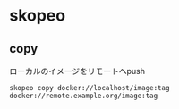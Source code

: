 # skopeo

## copy

ローカルのイメージをリモートへpush

```console
skopeo copy docker://localhost/image:tag docker://remote.example.org/image:tag
```
